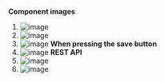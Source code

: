 **Component images**
1. ![image](https://github.com/dev98reynaga/countryInformation/assets/108247670/57402f4c-d00c-4918-9cc1-3bc424d1a4c4)
2. ![image](https://github.com/dev98reynaga/countryInformation/assets/108247670/2aa91c4f-4666-4ef6-ab99-49948071220c)
3. ![image](https://github.com/dev98reynaga/countryInformation/assets/108247670/4033b0d1-3d1c-4a04-96fb-7b330002f67d)
**When pressing the save button**
4. ![image](https://github.com/dev98reynaga/countryInformation/assets/108247670/c4a568b5-2d19-4e75-9055-1c7acf77865a)
**REST API**
5. ![image](https://github.com/dev98reynaga/countryInformation/assets/108247670/01e91b22-5c0f-404b-b917-991eee78d1f0)
6. ![image](https://github.com/dev98reynaga/countryInformation/assets/108247670/4f03dd16-d2b3-4161-9487-5064c2485ae5)


